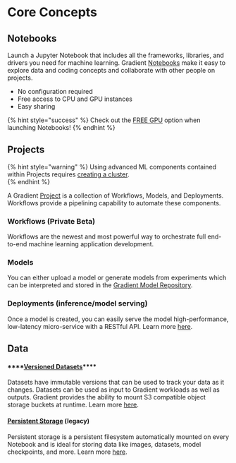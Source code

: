 # Core Concepts

## Notebooks

Launch a Jupyter Notebook that includes all the frameworks, libraries, and drivers you need for machine learning. Gradient [Notebooks](../../notebooks/about/) make it easy to explore data and coding concepts and collaborate with other people on projects. 

* No configuration required
* Free access to CPU and GPU instances
* Easy sharing

{% hint style="success" %}
Check out the [FREE GPU](../../instance-types/free-instances.md) option when launching Notebooks!
{% endhint %}

## Projects

{% hint style="warning" %}
Using advanced ML components contained within Projects requires [creating a cluster](../../gradient-private-cloud/about/setup/managed-installation.md).   
{% endhint %}

A Gradient [Project](../about-projects/) is a collection of Workflows, Models, and Deployments. Workflows provide a pipelining capability to automate these components. 

### Workflows \(Private Beta\)

Workflows are the newest and most powerful way to orchestrate full end-to-end machine learning application development.  

### Models

You can either upload a model or generate models from experiments which can be interpreted and stored in the [Gradient Model Repository](../../models/about/).  

### Deployments \(inference/model serving\)

Once a model is created, you can easily serve the model high-performance, low-latency micro-service with a RESTful API. Learn more [here](../../deployments/about.md).

## Data

#### \*\*\*\*[**Versioned Datasets**](../../data/private-datasets-repository/)\*\*\*\*

Datasets have immutable versions that can be used to track your data as it changes. Datasets can be used as input to Gradient workloads as well as outputs. Gradient provides the ability to mount S3 compatible object storage buckets at runtime.  Learn more [here](../../data/private-datasets-repository/).

#### [Persistent Storage](../../data/storage/#persistent-storage) \(legacy\)

Persistent storage is a persistent filesystem automatically mounted on every Notebook and is ideal for storing data like images, datasets, model checkpoints, and more. Learn more [here](../../data/storage/#persistent-storage).

